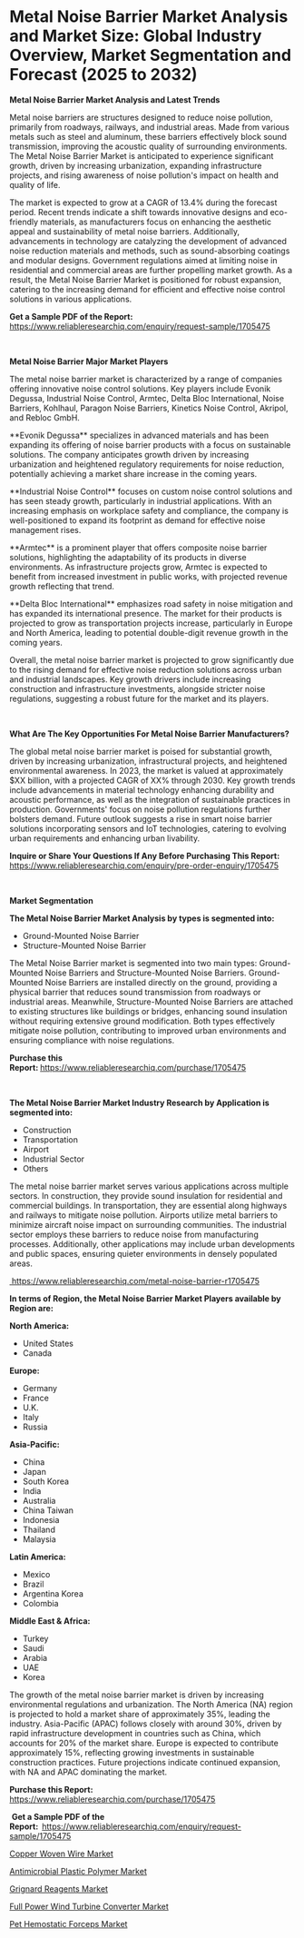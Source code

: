 <p><h1>Metal Noise Barrier Market Analysis and Market Size: Global Industry Overview, Market Segmentation and Forecast (2025 to 2032)</h1></p><p><strong>Metal Noise Barrier Market Analysis and Latest Trends</strong></p>
<p><p>Metal noise barriers are structures designed to reduce noise pollution, primarily from roadways, railways, and industrial areas. Made from various metals such as steel and aluminum, these barriers effectively block sound transmission, improving the acoustic quality of surrounding environments. The Metal Noise Barrier Market is anticipated to experience significant growth, driven by increasing urbanization, expanding infrastructure projects, and rising awareness of noise pollution's impact on health and quality of life.</p><p>The market is expected to grow at a CAGR of 13.4% during the forecast period. Recent trends indicate a shift towards innovative designs and eco-friendly materials, as manufacturers focus on enhancing the aesthetic appeal and sustainability of metal noise barriers. Additionally, advancements in technology are catalyzing the development of advanced noise reduction materials and methods, such as sound-absorbing coatings and modular designs. Government regulations aimed at limiting noise in residential and commercial areas are further propelling market growth. As a result, the Metal Noise Barrier Market is positioned for robust expansion, catering to the increasing demand for efficient and effective noise control solutions in various applications.</p></p>
<p><strong>Get a Sample PDF of the Report:&nbsp;</strong> <a href="https://www.reliableresearchiq.com/enquiry/request-sample/1705475?utm_campaign=1996&utm_medium=2&utm_source=Github&utm_content=ia&utm_term=30012025&utm_id=metal-noise-barrier">https://www.reliableresearchiq.com/enquiry/request-sample/1705475</a></p>
<p>&nbsp;</p>
<p><strong>Metal Noise Barrier Major Market Players</strong></p>
<p><p>The metal noise barrier market is characterized by a range of companies offering innovative noise control solutions. Key players include Evonik Degussa, Industrial Noise Control, Armtec, Delta Bloc International, Noise Barriers, Kohlhaul, Paragon Noise Barriers, Kinetics Noise Control, Akripol, and Rebloc GmbH.</p><p>**Evonik Degussa** specializes in advanced materials and has been expanding its offering of noise barrier products with a focus on sustainable solutions. The company anticipates growth driven by increasing urbanization and heightened regulatory requirements for noise reduction, potentially achieving a market share increase in the coming years.</p><p>**Industrial Noise Control** focuses on custom noise control solutions and has seen steady growth, particularly in industrial applications. With an increasing emphasis on workplace safety and compliance, the company is well-positioned to expand its footprint as demand for effective noise management rises.</p><p>**Armtec** is a prominent player that offers composite noise barrier solutions, highlighting the adaptability of its products in diverse environments. As infrastructure projects grow, Armtec is expected to benefit from increased investment in public works, with projected revenue growth reflecting that trend.</p><p>**Delta Bloc International** emphasizes road safety in noise mitigation and has expanded its international presence. The market for their products is projected to grow as transportation projects increase, particularly in Europe and North America, leading to potential double-digit revenue growth in the coming years.</p><p>Overall, the metal noise barrier market is projected to grow significantly due to the rising demand for effective noise reduction solutions across urban and industrial landscapes. Key growth drivers include increasing construction and infrastructure investments, alongside stricter noise regulations, suggesting a robust future for the market and its players.</p></p>
<p>&nbsp;</p>
<p><strong>What Are The Key Opportunities For Metal Noise Barrier Manufacturers?</strong></p>
<p><p>The global metal noise barrier market is poised for substantial growth, driven by increasing urbanization, infrastructural projects, and heightened environmental awareness. In 2023, the market is valued at approximately $XX billion, with a projected CAGR of XX% through 2030. Key growth trends include advancements in material technology enhancing durability and acoustic performance, as well as the integration of sustainable practices in production. Governments' focus on noise pollution regulations further bolsters demand. Future outlook suggests a rise in smart noise barrier solutions incorporating sensors and IoT technologies, catering to evolving urban requirements and enhancing urban livability.</p></p>
<p><strong>Inquire or Share Your Questions If Any Before Purchasing This Report:</strong> <a href="https://www.reliableresearchiq.com/enquiry/pre-order-enquiry/1705475?utm_campaign=1996&utm_medium=2&utm_source=Github&utm_content=ia&utm_term=30012025&utm_id=metal-noise-barrier">https://www.reliableresearchiq.com/enquiry/pre-order-enquiry/1705475</a></p>
<p>&nbsp;</p>
<p><strong>Market Segmentation</strong></p>
<p><strong>The Metal Noise Barrier Market Analysis by types is segmented into:</strong></p>
<p><ul><li>Ground-Mounted Noise Barrier</li><li>Structure-Mounted Noise Barrier</li></ul></p>
<p><p>The Metal Noise Barrier market is segmented into two main types: Ground-Mounted Noise Barriers and Structure-Mounted Noise Barriers. Ground-Mounted Noise Barriers are installed directly on the ground, providing a physical barrier that reduces sound transmission from roadways or industrial areas. Meanwhile, Structure-Mounted Noise Barriers are attached to existing structures like buildings or bridges, enhancing sound insulation without requiring extensive ground modification. Both types effectively mitigate noise pollution, contributing to improved urban environments and ensuring compliance with noise regulations.</p></p>
<p><strong>Purchase this Report:&nbsp;</strong><a href="https://www.reliableresearchiq.com/purchase/1705475?utm_campaign=1996&utm_medium=2&utm_source=Github&utm_content=ia&utm_term=30012025&utm_id=metal-noise-barrier">https://www.reliableresearchiq.com/purchase/1705475</a></p>
<p>&nbsp;</p>
<p><strong>The Metal Noise Barrier Market Industry Research by Application is segmented into:</strong></p>
<p><ul><li>Construction</li><li>Transportation</li><li>Airport</li><li>Industrial Sector</li><li>Others</li></ul></p>
<p><p>The metal noise barrier market serves various applications across multiple sectors. In construction, they provide sound insulation for residential and commercial buildings. In transportation, they are essential along highways and railways to mitigate noise pollution. Airports utilize metal barriers to minimize aircraft noise impact on surrounding communities. The industrial sector employs these barriers to reduce noise from manufacturing processes. Additionally, other applications may include urban developments and public spaces, ensuring quieter environments in densely populated areas.</p></p>
<p><a href="https://www.reliableresearchiq.com/metal-noise-barrier-r1705475?utm_campaign=1996&utm_medium=2&utm_source=Github&utm_content=ia&utm_term=30012025&utm_id=metal-noise-barrier">&nbsp;https://www.reliableresearchiq.com/metal-noise-barrier-r1705475</a></p>
<p><strong>In terms of Region, the Metal Noise Barrier Market Players available by Region are:</strong></p>
<p>
    <p> <strong> North America: </strong>
        <ul>
            <li>United States</li>
            <li>Canada</li>
        </ul>
        </p> 
    <p> <strong> Europe: </strong>
        <ul>
            <li>Germany</li>
            <li>France</li>
            <li>U.K.</li>
            <li>Italy</li>
            <li>Russia</li>
        </ul>
        </p> 
    <p> <strong> Asia-Pacific: </strong>
        <ul>
            <li>China</li>
            <li>Japan</li>
            <li>South Korea</li>
            <li>India</li>
            <li>Australia</li>
            <li>China Taiwan</li>
            <li>Indonesia</li>
            <li>Thailand</li>
            <li>Malaysia</li>
        </ul>
        </p> 
    <p> <strong> Latin America: </strong>
        <ul>
            <li>Mexico</li>
            <li>Brazil</li>
            <li>Argentina Korea</li>
            <li>Colombia</li>
        </ul>
        </p> 
    <p> <strong> Middle East & Africa: </strong>
        <ul>
            <li>Turkey</li>
            <li>Saudi</li>
            <li>Arabia</li>
            <li>UAE</li>
            <li>Korea</li>
        </ul>
    </p>
    </p>
<p><p>The growth of the metal noise barrier market is driven by increasing environmental regulations and urbanization. The North America (NA) region is projected to hold a market share of approximately 35%, leading the industry. Asia-Pacific (APAC) follows closely with around 30%, driven by rapid infrastructure development in countries such as China, which accounts for 20% of the market share. Europe is expected to contribute approximately 15%, reflecting growing investments in sustainable construction practices. Future projections indicate continued expansion, with NA and APAC dominating the market.</p></p>
<p><strong>Purchase this Report: </strong><a href="https://www.reliableresearchiq.com/purchase/1705475?utm_campaign=1996&utm_medium=2&utm_source=Github&utm_content=ia&utm_term=30012025&utm_id=metal-noise-barrier">https://www.reliableresearchiq.com/purchase/1705475</a></p>
<p>&nbsp;<strong>Get a Sample PDF of the Report:&nbsp;&nbsp;</strong><a href="https://www.reliableresearchiq.com/enquiry/request-sample/1705475?utm_campaign=1996&utm_medium=2&utm_source=Github&utm_content=ia&utm_term=30012025&utm_id=metal-noise-barrier">https://www.reliableresearchiq.com/enquiry/request-sample/1705475</a></p>
<p><strong></strong></p>
<p><p><a href="https://github.com/haaszgettre6/Market-Research-Report-List-1/blob/main/copper-woven-wire-market.md?utm_campaign=1996&utm_medium=2&utm_source=Github&utm_content=ia&utm_term=30012025&utm_id=metal-noise-barrier">Copper Woven Wire Market</a></p><p><a href="https://www.linkedin.com/pulse/antimicrobial-plastic-polymer-market-report-addressing-business-x1sle?utm_campaign=1996&utm_medium=2&utm_source=Github&utm_content=ia&utm_term=30012025&utm_id=metal-noise-barrier">Antimicrobial Plastic Polymer Market</a></p><p><a href="https://github.com/zanoligarav/Market-Research-Report-List-1/blob/main/grignard-reagents-market.md?utm_campaign=1996&utm_medium=2&utm_source=Github&utm_content=ia&utm_term=30012025&utm_id=metal-noise-barrier">Grignard Reagents Market</a></p><p><a href="https://www.linkedin.com/pulse/report-full-power-wind-turbine-converter-market-rapid-expansion-phige?utm_campaign=1996&utm_medium=2&utm_source=Github&utm_content=ia&utm_term=30012025&utm_id=metal-noise-barrier">Full Power Wind Turbine Converter Market</a></p><p><a href="https://www.linkedin.com/pulse/pet-hemostatic-forceps-market-trends-report-examining-8dshf?utm_campaign=1996&utm_medium=2&utm_source=Github&utm_content=ia&utm_term=30012025&utm_id=metal-noise-barrier">Pet Hemostatic Forceps Market</a></p></p>